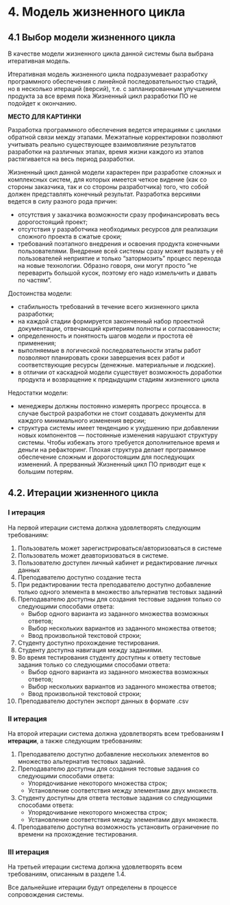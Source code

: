 # 4. Модель жизненного цикла

## 4.1 Выбор модели жизненного цикла

В качестве модели жизненного цикла данной системы была выбрана итеративная модель.

Итеративная модель жизненного цикла подразумевает разработку программного обеспечения с линейной последовательностью стадий, но в несколько итераций (версий), т.е. с запланированным улучшением продукта за все время пока Жизненный цикл разработки ПО не подойдет к окончанию.

**МЕСТО ДЛЯ КАРТИНКИ**

Разработка программного обеспечения ведется итерациями с циклами обратной связи между этапами. Межэтапные корректировки позволяют учитывать реально существующее взаимовлияние результатов разработки на различных этапах, время жизни каждого из этапов растягивается на весь  период разработки.

Жизненный цикл данной модели характерен при разработке сложных и комплексных систем, для которых имеется четкое видение (как со стороны заказчика, так и со стороны разработчика) того, что собой должен представлять конечный результат. Разработка версиями ведется в силу разного рода причин:
- отсутствия у заказчика возможности сразу профинансировать весь дорогостоящий проект;
- отсутствия у разработчика необходимых ресурсов для реализации сложного проекта в сжатые сроки;
- требований поэтапного внедрения и освоения продукта конечными пользователями. Внедрение всей системы сразу может вызвать у её пользователей неприятие и только “затормозить” процесс перехода на новые технологии. Образно говоря, они могут просто “не переварить большой кусок, поэтому его надо измельчить и давать по частям”.

Достоинства модели:
- стабильность требований  в течение всего жизненного цикла разработки;
- на каждой стадии формируется законченный набор проектной документации, отвечающий критериям полноты и согласованности;
- определенность и понятность шагов модели и простота её применения;
- выполняемые в логической последовательности этапы работ позволяют планировать сроки завершения всех работ и соответствующие ресурсы (денежные. материальные и людские).
- в отличии от каскадной модели существует возможность доработки продукта и возвращение к предыдущим стадиям жизненного цикла

Недостатки модели:
- менеджеры должны постоянно измерять прогресс процесса. в случае быстрой разработки не стоит создавать документы для каждого минимального изменения версии;
- структура системы имеет тенденцию к ухудшению при добавлении новых компонентов — постоянные изменения нарушают структуру системы. Чтобы избежать этого требуется дополнительное время и деньги на рефакторинг. Плохая структура делает программное обеспечение сложным и дорогостоящим для последующих изменений. А прерванный Жизненный цикл ПО приводит еще к большим потерям.

## 4.2. Итерации жизненного цикла

### I итерация

На первой итерации система должна удовлетворять следующим требованиям:

1. Пользователь может зарегистрироваться/авторизоваться в системе
2. Пользователь может деавторизоваться в системе.
3. Пользователю доступен личный кабинет и редактирование личных данных
4. Преподавателю доступно создание теста
5. При редактировании теста преподавателю доступно добавление только одного элемента в множество альтернатив тестовых заданий
6. Преподавателю доступны для создания тестовые задания только со следующими способами ответа:
    + Выбор одного варианта из заданного множества возможных ответов;
    + Выбор нескольких вариантов из заданного множества ответов;
    + Ввод произвольной текстовой строки;
7. Студенту доступно прохождение тестирования.
8. Студенту доступна навигация между заданиями.
9. Во время тестирования студенту доступны к ответу тестовые задания только со следующими способами ответа:
    + Выбор одного варианта из заданного множества возможных ответов;
    + Выбор нескольких вариантов из заданного множества ответов;
    + Ввод произвольной текстовой строки;
10. Преподавателю доступен экспорт данных в формате .csv

### II итерация

На второй итерации система должна удовлетворять всем требованиям **I итерации**, а также следующим требованиям:
1. Преподавателю доступно добавление нескольких элементов во множество альтернатив тестовых заданий.
2. Преподавателю доступны для создания тестовые задания со следующими способами ответа:
    + Упорядочивание некоторого множества строк;
    + Установление соответствия между элементами двух множеств.
3. Студенту доступны для ответа тестовые задания со следующими способами ответа:
    + Упорядочивание некоторого множества строк;
    + Установление соответствия между элементами двух множеств.
4. Преподавателю доступна возможность установить ограничение по времени на прохождение тестирования.

### III итерация

На третьей итерации система должна удовлетворять всем требованиям, описанным в разделе 1.4.

Все дальнейшие итерации будут определены в процессе сопровождения системы.